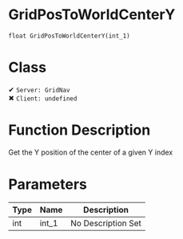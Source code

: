 # GridPosToWorldCenterY
```
float GridPosToWorldCenterY(int_1)
```
# Class
✔ `Server: GridNav`  
✖ `Client: undefined`  

# Function Description
Get the Y position of the center of a given Y index
# Parameters
Type|Name|Description
--|--|--
int|int_1|No Description Set
